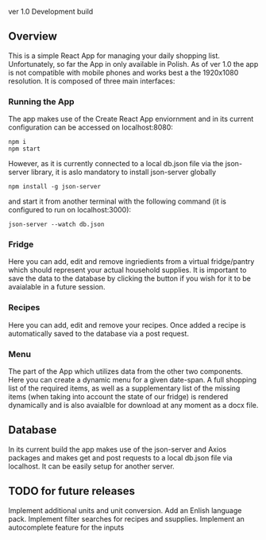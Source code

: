ver 1.0 Development build

## Overview 

This is a simple React App for managing your daily shopping list. Unfortunately, so far the App in only available in Polish. As of ver 1.0 the app is not compatible with mobile phones and works best a the 1920x1080 resolution. It is composed of three main interfaces:

### Running the App

The app makes use of the Create React App enviornment and in its current configuration can be accessed on localhost:8080:

```
npm i
npm start
```
However, as it is currently connected to a local db.json file via the json-server library, it is aslo mandatory to install json-server globally
```
npm install -g json-server
```
and start it from another terminal with the following command (it is configured to run on localhost:3000):
```
json-server --watch db.json
```

### Fridge

Here you can add, edit and remove ingriedients from a virtual fridge/pantry which should represent your actual household supplies. It is important to save the data to the database by clicking the button if you wish for it to be avaialable in a future session.

### Recipes

Here you can add, edit and remove your recipes. Once added a recipe is automatically saved to the database via a post request.

### Menu

The part of the App which utilizes data from the other two components. Here you can create a dynamic menu for a given date-span. A full shopping list of the required items, as well as a supplementary list of the missing items (when taking into account the state of our fridge) is rendered dynamically and is also avaialble for download at any moment as a docx file.

## Database

In its current build the app makes use of the json-server and Axios packages and makes get and post requests to a local db.json file via localhost. It can be easily setup for another server.

## TODO for future releases

Implement additional units and unit conversion.
Add an Enlish language pack.
Implement filter searches for recipes and ssupplies.
Implement an autocomplete feature for the inputs

